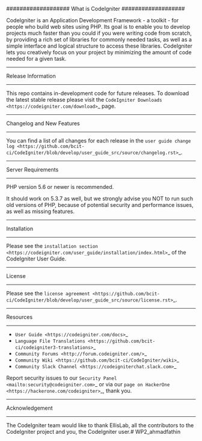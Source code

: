 ###################
What is CodeIgniter
###################

CodeIgniter is an Application Development Framework - a toolkit - for people
who build web sites using PHP. Its goal is to enable you to develop projects
much faster than you could if you were writing code from scratch, by providing
a rich set of libraries for commonly needed tasks, as well as a simple
interface and logical structure to access these libraries. CodeIgniter lets
you creatively focus on your project by minimizing the amount of code needed
for a given task.

*******
Release Information
*******

This repo contains in-development code for future releases. To download the
latest stable release please visit the `CodeIgniter Downloads
<https://codeigniter.com/download>`_ page.

**********
Changelog and New Features
**********

You can find a list of all changes for each release in the `user
guide change log <https://github.com/bcit-ci/CodeIgniter/blob/develop/user_guide_src/source/changelog.rst>`_.

*******
Server Requirements
*******

PHP version 5.6 or newer is recommended.

It should work on 5.3.7 as well, but we strongly advise you NOT to run
such old versions of PHP, because of potential security and performance
issues, as well as missing features.

****
Installation
****

Please see the `installation section <https://codeigniter.com/user_guide/installation/index.html>`_
of the CodeIgniter User Guide.

***
License
***

Please see the `license
agreement <https://github.com/bcit-ci/CodeIgniter/blob/develop/user_guide_src/source/license.rst>`_.

***
Resources
***

-  `User Guide <https://codeigniter.com/docs>`_
-  `Language File Translations <https://github.com/bcit-ci/codeigniter3-translations>`_
-  `Community Forums <http://forum.codeigniter.com/>`_
-  `Community Wiki <https://github.com/bcit-ci/CodeIgniter/wiki>`_
-  `Community Slack Channel <https://codeigniterchat.slack.com>`_

Report security issues to our `Security Panel <mailto:security@codeigniter.com>`_
or via our `page on HackerOne <https://hackerone.com/codeigniter>`_, thank you.

*****
Acknowledgement
*****

The CodeIgniter team would like to thank EllisLab, all the
contributors to the CodeIgniter project and you, the CodeIgniter user.# WP2_ahmadfathin
